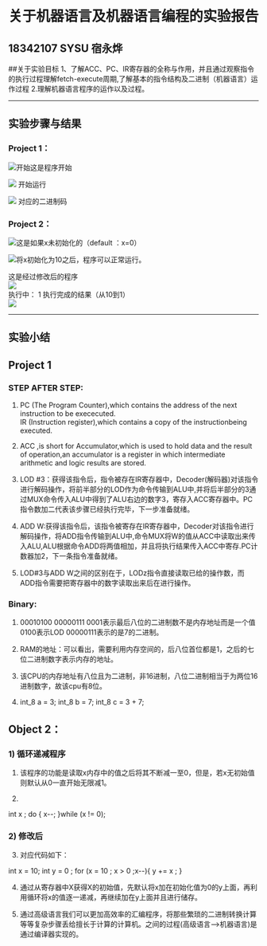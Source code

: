 # 关于机器语言及机器语言编程的实验报告
## 18342107  SYSU 宿永烨
##关于实验目标
1、了解ACC、PC、IR寄存器的全称与作用，并且通过观察指令的执行过程理解fetch-execute周期,了解基本的指令结构及二进制（机器语言）运作过程
2.理解机器语言程序的运作以及过程。

------------------------------------
## 实验步骤与结果
### Project 1：
![开始](images/cpu1.png)这是程序开始


![](images/cpu2.png) 开始运行  

![](images/cpu3.png) 对应的二进制码


### Project 2：
![](images/cpu4.png)这是如果x未初始化的（default ：x=0）  

![](images/cpu5.png)将x初始化为10之后，程序可以正常运行。  

这是经过修改后的程序  
![](images/cpu6.png)    
执行中：
1[](images/cpu7.png)
执行完成的结果（从10到1）  
![](images/cpu8.png)  



-----------------------

## 实验小结
## Project 1
### STEP AFTER STEP:
1. PC (The Program Counter),which contains the address of the next instruction to be exececuted.  
IR (Instruction register),which contains a copy of the instructionbeing executed.

2. ACC ,is short for Accumulator,which is used to hold data and the result of operation,an accumulator is a register in which intermediate arithmetic and logic results are stored.

3. LOD #3：获得该指令后，指令被存在IR寄存器中，Decoder(解码器)对该指令进行解码操作，将前半部分的LOD作为命令传输到ALU中,并将后半部分的3通过MUX命令传入ALU中得到了ALU右边的数字3，寄存入ACC寄存器中。PC指令数加二代表该步骤已经执行完毕，下一步准备就绪。


4. ADD W:获得该指令后，该指令被寄存在IR寄存器中，Decoder对该指令进行解码操作，将ADD指令传输到ALU中,命令MUX将W的值从ACC中读取出来传入ALU,ALU根据命令ADD将两值相加，并且将执行结果传入ACC中寄存.PC计数器加2，下一条指令准备就绪。

5. LOD#3与ADD W之间的区别在于，LODz指令直接读取已给的操作数，而ADD指令需要把寄存器中的数字读取出来后在进行操作。

### Binary:
1. 00010100 00000111   0001表示最后八位的二进制数不是内存地址而是一个值 0100表示LOD 00000111表示的是7的二进制。  

2. RAM的地址：可以看出，需要利用内存空间的，后八位首位都是1，之后的七位二进制数字表示内存的地址。

3. 该CPU的内存地址有八位且为二进制，非16进制，八位二进制相当于为两位16进制数字，故该cpu有8位。 

4. int_8 a = 3;
   int_8 b = 7;
   int_8 c = 3 + 7;

## Object 2：
### 1) 循环递减程序
1. 该程序的功能是读取x内存中的值之后将其不断减一至0，但是，若x无初始值则默认从0一直开始无限减1。

2. 
  int x ;
  do {
    x--;
  }while (x != 0);

### 2) 修改后
3. 对应代码如下：

  int x = 10;
  int y = 0 ;
  for (x = 10 ; x > 0 ;x--){
      y += x ;
  }

4. 通过从寄存器中X获得X的初始值，先默认将x加在初始化值为0的y上面，再利用循环将x的值逐一递减，再继续加在y上面并且进行储存。

5. 通过高级语言我们可以更加高效率的汇编程序，将那些繁琐的二进制转换计算等等复杂步骤丢给擅长于计算的计算机。之间的过程(高级语言——>机器语言)是通过编译器实现的。